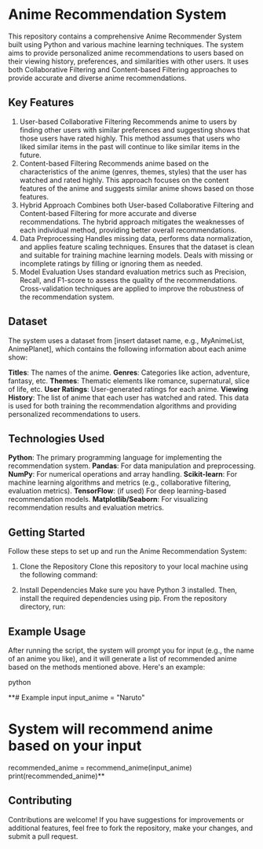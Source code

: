 # Anime Recommendation System
This repository contains a comprehensive Anime Recommender System built using Python and various machine learning techniques. The system aims to provide personalized anime recommendations to users based on their viewing history, preferences, and similarities with other users. It uses both Collaborative Filtering and Content-based Filtering approaches to provide accurate and diverse anime recommendations.

## Key Features
1. User-based Collaborative Filtering
Recommends anime to users by finding other users with similar preferences and suggesting shows that those users have rated highly.
This method assumes that users who liked similar items in the past will continue to like similar items in the future.
2. Content-based Filtering
Recommends anime based on the characteristics of the anime (genres, themes, styles) that the user has watched and rated highly.
This approach focuses on the content features of the anime and suggests similar anime shows based on those features.
3. Hybrid Approach
Combines both User-based Collaborative Filtering and Content-based Filtering for more accurate and diverse recommendations.
The hybrid approach mitigates the weaknesses of each individual method, providing better overall recommendations.
4. Data Preprocessing
Handles missing data, performs data normalization, and applies feature scaling techniques.
Ensures that the dataset is clean and suitable for training machine learning models.
Deals with missing or incomplete ratings by filling or ignoring them as needed.
5. Model Evaluation
Uses standard evaluation metrics such as Precision, Recall, and F1-score to assess the quality of the recommendations.
Cross-validation techniques are applied to improve the robustness of the recommendation system.

## Dataset

The system uses a dataset from [insert dataset name, e.g., MyAnimeList, AnimePlanet], which contains the following information about each anime show:

**Titles**: The names of the anime.
**Genres**: Categories like action, adventure, fantasy, etc.
**Themes**: Thematic elements like romance, supernatural, slice of life, etc.
**User Ratings**: User-generated ratings for each anime.
**Viewing History**: The list of anime that each user has watched and rated.
This data is used for both training the recommendation algorithms and providing personalized recommendations to users.

## Technologies Used
**Python**: The primary programming language for implementing the recommendation system.
**Pandas**: For data manipulation and preprocessing.
**NumPy**: For numerical operations and array handling.
**Scikit-learn**: For machine learning algorithms and metrics (e.g., collaborative filtering, evaluation metrics).
**TensorFlow**: (if used) For deep learning-based recommendation models.
**Matplotlib/Seaborn**: For visualizing recommendation results and evaluation metrics.

## Getting Started
Follow these steps to set up and run the Anime Recommendation System:

1. Clone the Repository
Clone this repository to your local machine using the following command:


2. Install Dependencies
Make sure you have Python 3 installed. Then, install the required dependencies using pip. From the repository directory, run:



## Example Usage
After running the script, the system will prompt you for input (e.g., the name of an anime you like), and it will generate a list of recommended anime based on the methods mentioned above. Here's an example:

python

**# Example input
input_anime = "Naruto"
# System will recommend anime based on your input
recommended_anime = recommend_anime(input_anime)
print(recommended_anime)**
## Contributing
Contributions are welcome! If you have suggestions for improvements or additional features, feel free to fork the repository, make your changes, and submit a pull request.
